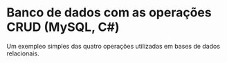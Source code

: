 # Banco de dados com as operações CRUD (MySQL, C#)

Um exempleo simples das quatro operações utilizadas em bases de dados relacionais.
